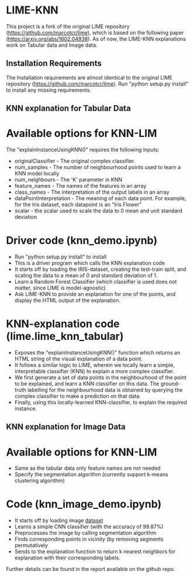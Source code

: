 # LIME-KNN

This project is a fork of the original LIME repository (https://github.com/marcotcr/lime), which is based on the following paper (https://arxiv.org/abs/1602.04938).
As of now, the LIME-KNN explanations work on Tabular data and Image data.

## Installation Requirements

The Installation requirements are almost identical to the original LIME repository (https://github.com/marcotcr/lime).
Run "python setup.py install" to install any missing requirements.

## KNN explanation for Tabular Data

# Available options for KNN-LIM 
The "explainInstanceUsingKNN()" requires the following inputs:
* originalClassifier - The original complex classifier. 
* num\_samples - The number of neighbourhood points used to learn a KNN model locally
* num\_neighbours - The 'K' parameter in KNN
* feature\_names - The names of the features in an array
* class\_names - The interpretation of the output labels in an array
* dataPointInterpretation - The meaning of each data point. For example, for the Iris dataset, each datapoint is an "Iris Flower"
* scalar - the scalar used to scale the data to 0 mean and unit standard deviation

# Driver code (knn\_demo.ipynb)
* Run "python setup.py install" to install 
*  This is a driver program which calls the KNN explanation code
* It starts off by loading the IRIS-dataset, creating the test-train split, and scaling the data to a mean of 0 and standard deviation of 1.
* Learn a Random Forest Classifier (which classifier is used does not matter, since LIME is model-agnostic)
* Ask LIME-KNN to provide an explanation for one of the points, and display the HTML output of the explanation.
	
# KNN-explanation code (lime.lime\_knn\_tabular)
* Exposes the "explainInstanceUsingKNN()" function which returns an HTML string of the visual explanation of a data point.
* It follows a similar logic to LIME, wherein we locally learn a simple, interpretable classifier (KNN) to explain a more complex classifier.
* We first generate a set of data points in the neighbourhood of the point to be explained, and learn a KNN classifier on this data. The ground-truth labelling for the neighbourhood data is obtained by querying the complex classifier to make a prediction on that data.
* Finally, using this locally-learned KNN-classifier, to explain the required instance. 	
		

## KNN explanation for Image Data
	
# Available options for KNN-LIM
* Same as the tabular data only feature names are not needed
* Specify the segmentation algorithm (currently support k-means clustering algorithm)
		
# Code (knn\_image\_demo.ipynb)
* It starts off by loading image [dataset](https://drive.google.com/drive/folders/1XaFM8BJFligrqeQdE-_5Id0V_SubJAZe?usp=sharing)
* Learns a simple CNN classifier (with the accuracy of 99.87%)
* Preprocesses the image by calling segmentation algorithm
* Finds corresponding points in vicinity (by removing segments permutatively
* Sends to the explanation function to return k nearest neighbors for explanation with their corresponding labels.

Further details can be found in the report available on the github repo.
